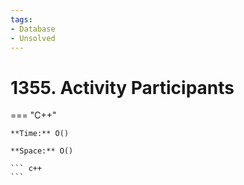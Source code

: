 ```yaml
---
tags:
- Database
- Unsolved
---
```



# 1355. Activity Participants

=== "C++"

    **Time:** O()

    **Space:** O()

    ``` c++
    ```